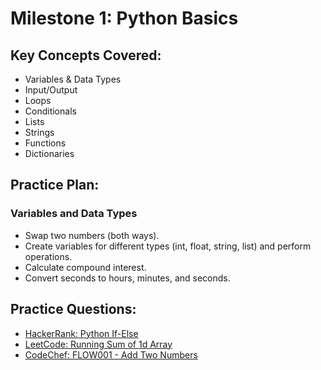 # Milestone 1: Python Basics

## Key Concepts Covered:
- Variables & Data Types
- Input/Output
- Loops
- Conditionals
- Lists
- Strings
- Functions
- Dictionaries

## Practice Plan:

### Variables and Data Types
- Swap two numbers (both ways).
- Create variables for different types (int, float, string, list) and perform operations.
- Calculate compound interest.
- Convert seconds to hours, minutes, and seconds.

## Practice Questions:
- [HackerRank: Python If-Else](https://www.hackerrank.com/challenges/py-if-else/submissions/code/417104205)
- [LeetCode: Running Sum of 1d Array](https://leetcode.com/problems/running-sum-of-1d-array/submissions/1505187024)
- [CodeChef: FLOW001 - Add Two Numbers](https://www.codechef.com/viewsolution/1122449871)

